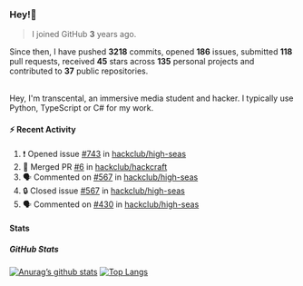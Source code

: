 ### Hey!👋
<!-- [![Banner](banner.png)](https://dillonb07.is-a.dev) -->


> I joined GitHub **3** years ago.

Since then, I have pushed **3218** commits, opened **186** issues, submitted **118** pull requests, received **45** stars across **135** personal projects and contributed to **37** public repositories.

<br>
Hey, I'm transcental, an immersive media student and hacker. I typically use Python, TypeScript or C# for my work.

<br>

#### :zap: Recent Activity

<!--START_SECTION:activity-->
1. ❗ Opened issue [#743](https://github.com/hackclub/high-seas/issues/743) in [hackclub/high-seas](https://github.com/hackclub/high-seas)
2. 🎉 Merged PR [#6](https://github.com/hackclub/hackcraft/pull/6) in [hackclub/hackcraft](https://github.com/hackclub/hackcraft)
3. 🗣 Commented on [#567](https://github.com/hackclub/high-seas/issues/567#issuecomment-2471207627) in [hackclub/high-seas](https://github.com/hackclub/high-seas)
4. 🔒 Closed issue [#567](https://github.com/hackclub/high-seas/issues/567) in [hackclub/high-seas](https://github.com/hackclub/high-seas)
5. 🗣 Commented on [#430](https://github.com/hackclub/high-seas/issues/430#issuecomment-2471164576) in [hackclub/high-seas](https://github.com/hackclub/high-seas)
<!--END_SECTION:activity-->

#### Stats

##### GitHub Stats
[![Anurag’s github stats](https://github-readme-stats.vercel.app/api?username=transcental&show_icons=true&theme=radical)](https://github.com/transcental)
[![Top Langs](https://github-readme-stats.vercel.app/api/top-langs/?username=transcental&layout=compact&theme=radical)](https://github.com/transcental)
